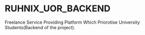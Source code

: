 # RUHNIX_UOR_BACKEND
Freelance Service Providing Platform Which Priorotise University Students(Backend of the project).

